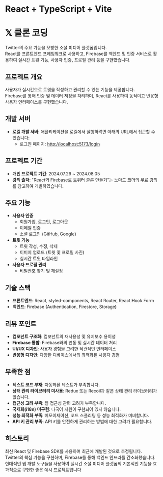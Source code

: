 # React + TypeScript + Vite

# 𝕏 클론 코딩

Twitter의 주요 기능을 모방한 소셜 미디어 플랫폼입니다.<br>
React를 프론트엔드 프레임워크로 사용하고, Firebase를 백엔드 및 인증 서비스로 활용하여 실시간 트윗 기능, 사용자 인증, 프로필 관리 등을 구현했습니다.

## 프로젝트 개요

사용자가 실시간으로 트윗을 작성하고 관리할 수 있는 기능을 제공합니다.<br>
Firebase를 통해 인증 및 데이터 저장을 처리하며, React를 사용하여 동적이고 반응형 사용자 인터페이스를 구현했습니다.

## 개발 서버

- **로컬 개발 서버**: 애플리케이션을 로컬에서 실행하려면 아래의 URL에서 접근할 수 있습니다:
  - 로그인 페이지: [http://localhost:5173/login](http://localhost:5173/login)

## 프로젝트 기간

- **개인 프로젝트 기간**: 2024.07.29 ~ 2024.08.05
- **강의 출처**: "React와 Firebase로 트위터 클론 만들기"는 [노마드 코더의 무료 강의](https://nomadcoders.co/nwitter)를 참고하여 개발하였습니다.

## 주요 기능

- **사용자 인증**
  - 회원가입, 로그인, 로그아웃
  - 이메일 인증
  - 소셜 로그인 (GitHub, Google)
- **트윗 기능**
  - 트윗 작성, 수정, 삭제
  - 이미지 업로드 (트윗 및 프로필 사진)
  - 실시간 트윗 타임라인
- **사용자 프로필 관리**
  - 비밀번호 찾기 및 재설정

## 기술 스택

- **프론트엔드**: React, styled-components, React Router, React Hook Form
- **백엔드**: Firebase (Authentication, Firestore, Storage)

## 리뷰 포인트

- **컴포넌트 구조화**: 컴포넌트의 재사용성 및 유지보수 용이성
- **Firebase 통합**: Firebase와의 연동 및 실시간 데이터 처리
- **UI/UX 디자인**: 사용자 경험을 고려한 직관적인 인터페이스
- **반응형 디자인**: 다양한 디바이스에서의 최적화된 사용자 경험

## 부족한 점
- **테스트 코드 부재**: 자동화된 테스트가 부족합니다.
- **상태 관리 라이브러리 미사용**: Redux 또는 Recoil과 같은 상태 관리 라이브러리가 없습니다.
- **접근성 고려 부족**: 웹 접근성 관련 고려가 부족합니다.
- **국제화(i18n) 미구현**: 다국어 지원이 구현되어 있지 않습니다.
- **성능 최적화 부족**: 메모이제이션, 코드 스플리팅 등 성능 최적화가 미비합니다.
- **API 키 관리 부족**: API 키를 안전하게 관리하는 방법에 대한 고려가 필요합니다.
  
## 히스토리
최신 React 및 Firebase SDK를 사용하여 최근에 개발된 것으로 추정됩니다.<br>
Twitter의 핵심 기능을 구현하며, Firebase를 통해 백엔드 인프라를 간소화했습니다.<br>
현대적인 웹 개발 도구들을 사용하여 실시간 소셜 미디어 플랫폼의 기본적인 기능을 효과적으로 구현한 좋은 예시 프로젝트입니다
